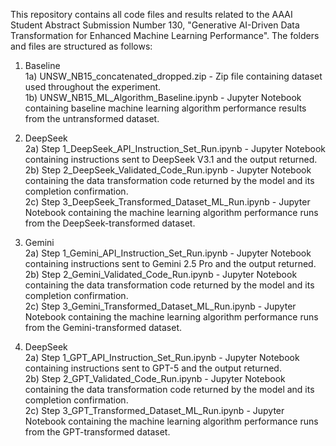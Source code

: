 This repository contains all code files and results related to the AAAI Student Abstract Submission Number 130, "Generative AI-Driven Data Transformation for Enhanced Machine Learning Performance". The folders and files are structured as follows:
  
1) Baseline  
	1a) UNSW_NB15_concatenated_dropped.zip - Zip file containing dataset used throughout the experiment.  
	1b) UNSW_NB15_ML_Algorithm_Baseline.ipynb - Jupyter Notebook containing baseline machine learning algorithm performance results from the untransformed dataset.
  
3) DeepSeek  
	2a) Step 1_DeepSeek_API_Instruction_Set_Run.ipynb - Jupyter Notebook containing instructions sent to DeepSeek V3.1 and the output returned.  
	2b) Step 2_DeepSeek_Validated_Code_Run.ipynb - Jupyter Notebook containing the data transformation code returned by the model and its completion confirmation.  
    2c) Step 3_DeepSeek_Transformed_Dataset_ML_Run.ipynb - Jupyter Notebook containing the machine learning algorithm performance runs from the DeepSeek-transformed dataset.
     
5) Gemini  
   2a) Step 1_Gemini_API_Instruction_Set_Run.ipynb - Jupyter Notebook containing instructions sent to Gemini 2.5 Pro and the output returned.  
   2b) Step 2_Gemini_Validated_Code_Run.ipynb - Jupyter Notebook containing the data transformation code returned by the model and its completion confirmation.  
   2c) Step 3_Gemini_Transformed_Dataset_ML_Run.ipynb - Jupyter Notebook containing the machine learning algorithm performance runs from the Gemini-transformed dataset.
     
7) DeepSeek  
   2a) Step 1_GPT_API_Instruction_Set_Run.ipynb - Jupyter Notebook containing instructions sent to GPT-5 and the output returned.  
   2b) Step 2_GPT_Validated_Code_Run.ipynb - Jupyter Notebook containing the data transformation code returned by the model and its completion confirmation.  
   2c) Step 3_GPT_Transformed_Dataset_ML_Run.ipynb - Jupyter Notebook containing the machine learning algorithm performance runs from the GPT-transformed dataset.  
